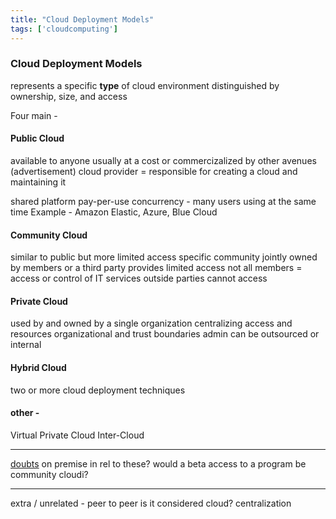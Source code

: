 ```yaml
---
title: "Cloud Deployment Models"
tags: ['cloudcomputing']
---
```

### Cloud Deployment Models
represents a specific **type** of cloud environment
distinguished by ownership, size, and access 


Four main - 
#### Public Cloud
available to anyone usually at a cost or commercizalized by other avenues (advertisement)
cloud provider = responsible for creating a cloud and maintaining it

shared platform
pay-per-use 
concurrency - many users using at the same time 
Example - Amazon Elastic, Azure, Blue Cloud

#### Community Cloud
similar to public but more limited access 
specific community
jointly owned by members or a third party provides limited access
not all members = access or control of IT services
outside parties cannot access

#### Private Cloud
used by and owned by a single organization
centralizing access and resources
organizational and trust boundaries 
admin can be outsourced or internal

#### Hybrid Cloud 
two or more cloud deployment techniques

#### other - 
Virtual Private Cloud
Inter-Cloud

---
<u>doubts</u>
on premise in rel to these?
would a beta access to a program be community cloudi?


---
extra / unrelated - 
peer to peer is it considered cloud? 
centralization

